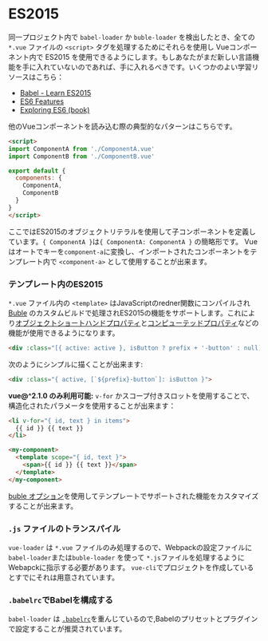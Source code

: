# ES2015

同一プロジェクト内で `babel-loader` か `buble-loader` を検出したとき、全ての `*.vue` ファイルの `<script>` タグを処理するためにそれらを使用し Vueコンポーネント内で ES2015 を使用できるようにします。もしあなたがまだ新しい言語機能を手に入れていないのであれば、手に入れるべきです。いくつかのよい学習リソースはこちら：
- [Babel - Learn ES2015](https://babeljs.io/docs/learn-es2015/)
- [ES6 Features](https://github.com/lukehoban/es6features)
- [Exploring ES6 (book)](https://leanpub.com/exploring-es6)

他のVueコンポーネントを読み込む際の典型的なパターンはこちらです。

``` html
<script>
import ComponentA from './ComponentA.vue'
import ComponentB from './ComponentB.vue'

export default {
  components: {
    ComponentA,
    ComponentB
  }
}
</script>
```

ここではES2015のオブジェクトリテラルを使用して子コンポーネントを定義しています。`{ ComponentA }`は`{ ComponentA: ComponentA }` の簡略形です。 Vueはオートでキーを`component-a`に変換し、インポートされたコンポーネントをテンプレート内で `<component-a>` として使用することが出来ます。

### テンプレート内のES2015

`*.vue` ファイル内の `<template>` はJavaScriptのredner関数にコンパイルされ[Buble](https://buble.surge.sh/guide/) のカスタムビルドで処理されES2015の機能をサポートします。これにより[オブジェクトショートハンドプロパティ](https://buble.surge.sh/guide/#object-shorthand-methods-and-properties-transforms-concisemethodproperty-)と[コンピューテッドプロパティ](https://buble.surge.sh/guide/#computed-properties-transforms-computedproperty-)などの機能が使用できるようになります。

``` html
<div :class="[{ active: active }, isButton ? prefix + '-button' : null]">
```

次のようにシンプルに描くことが出来ます:

``` html
<div :class="{ active, [`${prefix}-button`]: isButton }">
```

**vue@^2.1.0 のみ利用可能:** `v-for` かスコープ付きスロットを使用することで、構造化されたパラメータを使用することが出来ます：

``` html
<li v-for="{ id, text } in items">
  {{ id }} {{ text }}
</li>
```

``` html
<my-component>
  <template scope="{ id, text }">
    <span>{{ id }} {{ text }}</span>
  </template>
</my-component>
```

[buble オプション](../options.md#buble)を使用してテンプレートでサポートされた機能をカスタマイズすることが出来ます。

### `.js` ファイルのトランスパイル

`vue-loader` は `*.vue` ファイルのみ処理するので、Webpackの設定ファイルに `babel-loader`または`buble-loader` を使って `*.js`ファイルを処理するようにWebapckに指示する必要があります。 `vue-cli`でプロジェクトを作成しているとすでにそれは用意されています。

### `.babelrc`でBabelを構成する

`babel-loader` は [`.babelrc`](https://babeljs.io/docs/usage/babelrc/)を重んじているので,Babelのプリセットとプラグインで設定することが推奨されています。
